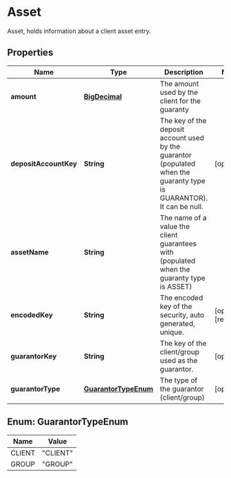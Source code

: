 

# Asset

Asset, holds information about a client asset entry.
## Properties

Name | Type | Description | Notes
------------ | ------------- | ------------- | -------------
**amount** | [**BigDecimal**](BigDecimal.md) | The amount used by the client for the guaranty | 
**depositAccountKey** | **String** | The key of the deposit account used by the guarantor (populated when the guaranty type is GUARANTOR). It can be null. |  [optional]
**assetName** | **String** | The name of a value the client guarantees with (populated when the guaranty type is ASSET) | 
**encodedKey** | **String** | The encoded key of the security, auto generated, unique. |  [optional] [readonly]
**guarantorKey** | **String** | The key of the client/group used as the guarantor. |  [optional]
**guarantorType** | [**GuarantorTypeEnum**](#GuarantorTypeEnum) | The type of the guarantor (client/group) |  [optional]



## Enum: GuarantorTypeEnum

Name | Value
---- | -----
CLIENT | &quot;CLIENT&quot;
GROUP | &quot;GROUP&quot;



